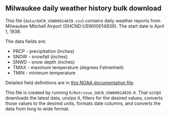 ## Milwaukee daily weather history bulk download

This file (`data/GHCN_USW00014839.csv`) contains daily weather reports from Milwaukee Mitchell Airport (GHCND:USW00014839). The start date is April 1, 1938.

The data fields are:

* PRCP - precipitation (inches)
* SNOW - snowfall (inches)
* SNWD - snow depth (inches)
* TMAX - maximum temperature (degrees Fahrenheit)
* TMIN - minimum temperature

Detailed field definitions are in [this NOAA documentation file](ftp://ftp.ncdc.noaa.gov/pub/data/ghcn/daily/readme.txt).

This file is created by running `R/Retrieve_GHCN_USW00014839.R`. That script downloads the latest data, unzips it, filters for the desired values, converts those values to the desired units, formats date columns, and converts the data from long to wide format.